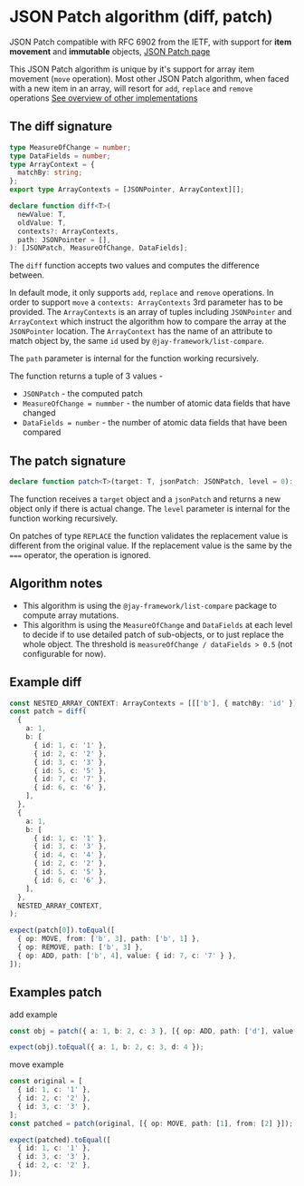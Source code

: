 # JSON Patch algorithm (diff, patch)

JSON Patch compatible with RFC 6902 from the IETF, with support for **item movement** and **immutable** objects,
[JSON Patch page](https://jsonpatch.com/)

This JSON Patch algorithm is unique by it's support for array item movement (`move` operation).
Most other JSON Patch algorithm, when faced with a new item in an array, will resort for `add`, `replace`
and `remove` operations
[See overview of other implementations](../../../design-log/23%20-%20JSON%20compare%20and%20patch.md)

## The diff signature

```typescript
type MeasureOfChange = number;
type DataFields = number;
type ArrayContext = {
  matchBy: string;
};
export type ArrayContexts = [JSONPointer, ArrayContext][];

declare function diff<T>(
  newValue: T,
  oldValue: T,
  contexts?: ArrayContexts,
  path: JSONPointer = [],
): [JSONPatch, MeasureOfChange, DataFields];
```

The `diff` function accepts two values and computes the difference between.

In default mode, it only supports `add`, `replace` and `remove` operations.
In order to support `move` a `contexts: ArrayContexts` 3rd parameter has to be provided.
The `ArrayContexts` is an array of tuples including `JSONPointer` and `ArrayContext` which instruct the algorithm
how to compare the array at the `JSONPointer` location. The `ArrayContext` has the name of an attribute to match object by,
the same `id` used by `@jay-framework/list-compare`.

The `path` parameter is internal for the function working recursively.

The function returns a tuple of 3 values -

- `JSONPatch` - the computed patch
- `MeasureOfChange = nummber` - the number of atomic data fields that have changed
- `DataFields = number` - the number of atomic data fields that have been compared

## The patch signature

```typescript
declare function patch<T>(target: T, jsonPatch: JSONPatch, level = 0): T;
```

The function receives a `target` object and a `jsonPatch` and returns a new object only if there is actual change.
The `level` parameter is internal for the function working recursively.

On patches of type `REPLACE` the function validates the replacement value is different from the original value.
If the replacement value is the same by the `===` operator, the operation is ignored.

## Algorithm notes

- This algorithm is using the `@jay-framework/list-compare` package to compute array mutations.
- This algorithm is using the `MeasureOfChange` and `DataFields` at each level to decide if to
  use detailed patch of sub-objects, or to just replace the whole object.
  The threshold is `measureOfChange / dataFields > 0.5` (not configurable for now).

## Example diff

```typescript
const NESTED_ARRAY_CONTEXT: ArrayContexts = [[['b'], { matchBy: 'id' }]];
const patch = diff(
  {
    a: 1,
    b: [
      { id: 1, c: '1' },
      { id: 2, c: '2' },
      { id: 3, c: '3' },
      { id: 5, c: '5' },
      { id: 7, c: '7' },
      { id: 6, c: '6' },
    ],
  },
  {
    a: 1,
    b: [
      { id: 1, c: '1' },
      { id: 3, c: '3' },
      { id: 4, c: '4' },
      { id: 2, c: '2' },
      { id: 5, c: '5' },
      { id: 6, c: '6' },
    ],
  },
  NESTED_ARRAY_CONTEXT,
);

expect(patch[0]).toEqual([
  { op: MOVE, from: ['b', 3], path: ['b', 1] },
  { op: REMOVE, path: ['b', 3] },
  { op: ADD, path: ['b', 4], value: { id: 7, c: '7' } },
]);
```

## Examples patch

add example

```typescript
const obj = patch({ a: 1, b: 2, c: 3 }, [{ op: ADD, path: ['d'], value: 4 }]);

expect(obj).toEqual({ a: 1, b: 2, c: 3, d: 4 });
```

move example

```typescript
const original = [
  { id: 1, c: '1' },
  { id: 2, c: '2' },
  { id: 3, c: '3' },
];
const patched = patch(original, [{ op: MOVE, path: [1], from: [2] }]);

expect(patched).toEqual([
  { id: 1, c: '1' },
  { id: 3, c: '3' },
  { id: 2, c: '2' },
]);
```
